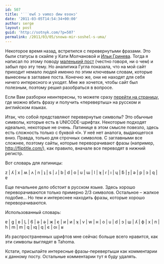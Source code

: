 ```yaml
---
id: 507
title: '˙˙˙ɐwʎ ɔ vǝmоɔ dиw ɐʚонɔ'
date: '2011-03-05T14:54:34+00:00'
author: serge
layout: post
guid: 'http://sotnyk.com/?p=507'
permalink: /2011/03/05/snowa-mir-soshel-s-uma/
---
```


Некоторое время назад, встретился с перевернутыми фразами. Это были статусы в скайпе у Кати Молчановой и [Ильи Гринева](http://elio.net.ua). Тогда я написал по этому поводу [маленький пост](https://sotnyk.github.io/?p=94) (честно говоря, ни о чем) и забыл про эту тему. Но аналитика Гугла показала, что на мой сайт приходит немало людей именно по этим ключевым словам, которые вынесены в заглавие поста. Конечно же, они не находят для себя ничего интересного и уходят. Мне же хочется, чтобы сайт был полезным, поэтому решил разобраться в вопросе.

Если Вам разборки неинтересны, то можете сразу [перейти на страницу](https://sotnyk.github.io/crazy-world/), где можно вбить фразу и получить «перевертыш» на русском и английском языках.  
  
Итак, что собой представляют перевернутые символы? Это обычные символы, которые есть в UNICODE-шрифтах. Некоторые подходят идеально, некоторые не очень. Латинице в этом смысле повезло, здесь есть сложность только с буквой «l». У неё нет аналога, выдающегося вниз. Правда, только для строчных символов. С заглавными все сложнее, поэтому сайты, которые переворачивают фразы (например, <http://fliptitle.com/>), как правило, вначале все переводят в нижний регистр.

Вот словарь для латиницы:

z | ʎ | x | ʍ | ʌ | n | ʇ | s | ɹ | b | d | o | u | ɯ | l | ʞ | ɾ | ı | ɥ | ƃ | ɟ | ǝ | p | ɔ | q | ɐ

Еще печальнее дело обстоит в русском языке. Здесь хорошо переворачиваются только примерно 2/3 символов. Остальное – жалкое подобие… Но тем и интереснее находить фразы, которые хорошо переворачиваются.

Использованный словарь:

ɐ | g | ʚ | L | 6 | ǝ | ǝ | ж | є | и | и | ʞ | v | w | н | о | u | d | ɔ | ш | ʎ | ф | х | п | h | m | m | q | ıq | q | є | oı | ʁ

Из распространенных шрифтов мне сейчас больше всего нравится, как эти символы выглядят в Tahoma.

Кстати, присылайте интересные фразы-перевертыши как комментарии к данному посту. Остальные комментарии тут я буду удалять.